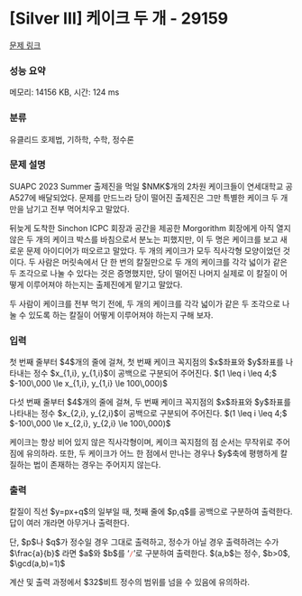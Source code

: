 # [Silver III] 케이크 두 개 - 29159 

[문제 링크](https://www.acmicpc.net/problem/29159) 

### 성능 요약

메모리: 14156 KB, 시간: 124 ms

### 분류

유클리드 호제법, 기하학, 수학, 정수론

### 문제 설명

<p>SUAPC 2023 Summer 출제진을 먹일 $NMK$개의 2차원 케이크들이 연세대학교 공A527에 배달되었다. 문제를 만드느라 당이 떨어진 출제진은 그만 특별한 케이크 두 개만을 남기고 전부 먹어치우고 말았다.</p>

<p>뒤늦게 도착한 Sinchon ICPC 회장과 공간을 제공한 Morgorithm 회장에게 아직 열지 않은 두 개의 케이크 박스를 바침으로서 분노는 피했지만, 이 두 명은 케이크를 보고 새로운 문제 아이디어가 떠오르고 말았다. 두 개의 케이크가 모두 직사각형 모양이었던 것이다. 두 사람은 머릿속에서 단 한 번의 칼질만으로 두 개의 케이크를 각각 넓이가 같은 두 조각으로 나눌 수 있다는 것은 증명했지만, 당이 떨어진 나머지 실제로 이 칼질이 어떻게 이루어져야 하는지는 출제진에게 맡기고 말았다.</p>

<p>두 사람이 케이크를 전부 먹기 전에, 두 개의 케이크를 각각 넓이가 같은 두 조각으로 나눌 수 있도록 하는 칼질이 어떻게 이루어져야 하는지 구해 보자.</p>

### 입력 

 <p>첫 번째 줄부터 $4$개의 줄에 걸쳐, 첫 번째 케이크 꼭지점의 $x$좌표와 $y$좌표를 나타내는 정수 $x_{1,i}, y_{1,i}$이 공백으로 구분되어 주어진다. $(1 \leq i \leq 4;$ $-100\,000 \le x_{1,i}, y_{1,i} \le 100\,000)$</p>

<p>다섯 번째 줄부터 $4$개의 줄에 걸쳐, 두 번째 케이크 꼭지점의 $x$좌표와 $y$좌표를 나타내는 정수 $x_{2,i}, y_{2,i}$이 공백으로 구분되어 주어진다. $(1 \leq i \leq 4;$ $-100\,000 \le x_{2,i}, y_{2,i} \le 100\,000)$</p>

<p>케이크는 항상 비어 있지 않은 직사각형이며, 케이크 꼭지점의 점 순서는 무작위로 주어짐에 유의하라. 또한, 두 케이크가 어느 한 점에서 만나는 경우나 $y$축에 평행하게 칼질하는 법이 존재하는 경우는 주어지지 않는다.</p>

### 출력 

 <p>칼질이 직선 $y=px+q$의 일부일 때, 첫째 줄에 $p,q$를 공백으로 구분하여 출력한다. 답이 여러 개라면 아무거나 출력한다.</p>

<p>단, $p$나 $q$가 정수일 경우 그대로 출력하고, 정수가 아닐 경우 출력하려는 수가 $\frac{a}{b}$ 라면 $a$와 $b$를 ‘<span style="color:#e74c3c;"><code>/</code></span>’로 구분하여 출력한다. $(a,b$는 정수, $b>0$, $\gcd(a,b)=1)$</p>

<p>계산 및 출력 과정에서 $32$비트 정수의 범위를 넘을 수 있음에 유의하라.</p>

